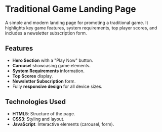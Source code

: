 # Traditional Game Landing Page

A simple and modern landing page for promoting a traditional game. It highlights key game features, system requirements, top player scores, and includes a newsletter subscription form.

## Features
- **Hero Section** with a "Play Now" button.
- **Carousel** showcasing game elements.
- **System Requirements** information.
- **Top Scores** display.
- **Newsletter Subscription** form.
- Fully **responsive design** for all device sizes.

## Technologies Used
- **HTML5**: Structure of the page.
- **CSS3**: Styling and layout.
- **JavaScript**: Interactive elements (carousel, form).
